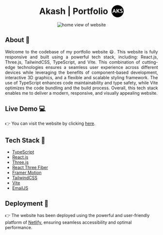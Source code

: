 <div align="center">

<div display="flex">

# Akash | Portfolio <img src="./public/title-logo.svg" width="40px" style="border-radius: 50%; margin-bottom: -10px; margin-left: 5px" />

</div>

![home view of website](https://media.licdn.com/dms/image/D4E22AQGRPX4IT_v57A/feedshare-shrink_2048_1536/0/1686238708307?e=1689811200&v=beta&t=8SDlW-OMRqBOEjR_BEVd6ms008qxlYp38Rt4Q1pfePU)

</div>

## About :wave:

<div align="justify">

Welcome to the codebase of my portfolio website :smiley:. This website is fully responsive and built using a powerful tech stack, including: React.js, Three.js, TailwindCSS, TypeScript, and Vite. This combination of cutting-edge technologies ensures a seamless user experience across different devices while leveraging the benefits of component-based development, interactive 3D graphics, and a flexible and scalable styling framework. The use of TypeScript enhances code maintainability and type safety, while Vite optimizes the code bundling and the build process. Overall, this tech stack enables me to deliver a modern, responsive, and visually appealing website.

</div>

## Live Demo :computer:

:point_right: You can visit the website by clicking [here](https://akashdevportfolio.netlify.app/).

## Tech Stack :hammer:

- [TypeScript](https://www.typescriptlang.org/)
- [React.js](https://react.dev/)
- [Three.js](https://threejs.org/)
- [React Three Fiber](https://docs.pmnd.rs/react-three-fiber/getting-started/introduction)
- [Framer Motion](https://www.framer.com/motion/)
- [TailwindCSS](https://tailwindcss.com/)
- [Vite](https://vitejs.dev/)
- [EmailJS](https://www.emailjs.com/)

## Deployment :rocket:

:point_right: The website has been deployed using the powerful and user-friendly platform of [Netlify](https://www.netlify.com/?utm_source=google&utm_medium=paid_search&utm_campaign=12755510784&adgroup=118788138897&utm_term=netlify&utm_content=kwd-309804753741&creative=645259053270&device=c&matchtype=b&location=9045477&gad=1&gclid=CjwKCAjws7WkBhBFEiwAIi1685R9bBeme4enIQVnIPrVqnO_E42_dBWemH6j7kr49PWh9pTxo2qwTBoCDp0QAvD_BwE), ensuring seamless accessibility and optimal performance. 
